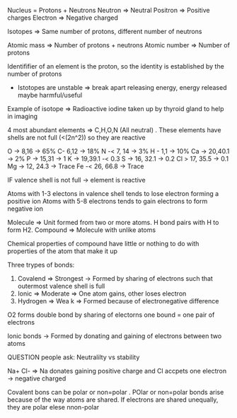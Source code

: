 Nucleus = Protons + Neutrons
Neutron => Neutral
Positron => Positive charges
Electron => Negative charged

Isotopes => Same number of protons, different number of neutrons

Atomic mass => Number of protons + neutrons
Atomic number => Number of protons

Identififier of an element is the proton, so the identity is established by the number of protons

- Istotopes are unstable => break apart releasing energy, energy released maybe harmful/useful

Example of isotope => Radioactive iodine taken up by thyroid gland to help in imaging

4 most abundant elements => C,H,O,N (All neutral) . These elements have shells are not full (<(2n^2)) so they are reactive

O -> 8,16  -> 65%
C- 6,12 -> 18% 
N -< 7, 14 -> 3%
H - 1,1 -> 10%
Ca -> 20,40.1 -> 2%
P -> 15,31 -> 1
K -> 19,39.1 -< 0.3
S -> 16, 32.1 -> 0.2
Cl > 17, 35.5 -> 0.1
Mg -> 12, 24.3 -> Trace
Fe -< 26, 66.8 -> Trace

IF valence shell is not full -> element is reactive

Atoms with 1-3 electons in valence shell tends to lose electron forming a positive ion
Atoms with 5-8 electrons tends to gain electrons to form negative ion

Molecule => Unit formed from two or more atoms. H bond pairs with H to form H2.
Compound => Molecule with unlike atoms

Chemical properties of compound have little or nothing to do with properties of the atom that make it up

Three trypes of bonds:
1. Covalend => Strongest -> Formed by sharing of electrons such that outermost valence shell is full
2. Ionic => Moderate => One atom gains, other loses electron
3. Hydrogen => Wea k  => Formed because of electronegative difference

O2 forms double bond by sharing of electorns
one bound = one pair of electrons

Ionic bonds -> Formed by donating and gaining of electrons between two atoms 

QUESTION people ask: Neutralilty vs stability

Na+ Cl- => Na donates gaining positive charge and Cl accpets one electron -> negative charged

Covalent bons can be polar or non=polar . POlar or non=polar bonds arise because of the way atoms are shared.
If electrons are shared unequally,  they are polar elese nnon-polar




